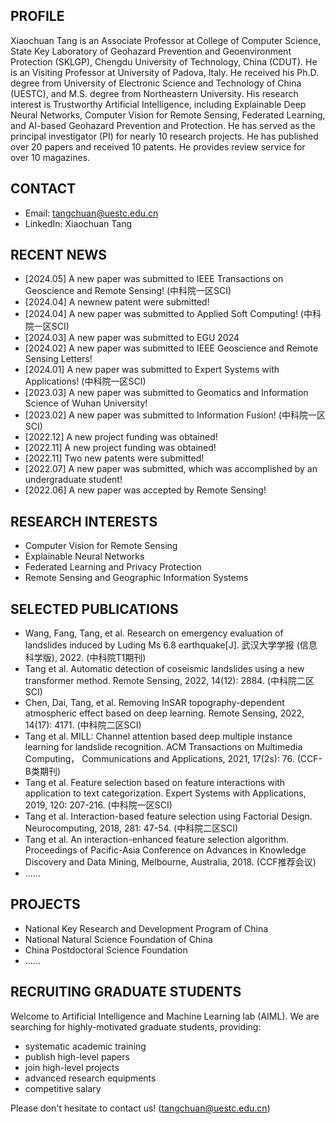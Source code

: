 ## PROFILE
Xiaochuan Tang is an Associate Professor at College of Computer Science, State Key Laboratory of Geohazard Prevention and Geoenvironment Protection (SKLGP), Chengdu University of Technology, China (CDUT). He is an Visiting Professor at University of Padova, Italy. He received his Ph.D. degree from University of Electronic Science and Technology of China (UESTC), and M.S. degree from Northeastern University. His research interest is Trustworthy Artificial Intelligence, including Explainable Deep Neural Networks, Computer Vision for Remote Sensing, Federated Learning, and AI-based Geohazard Prevention and Protection. He has served as the principal investigator (PI) for nearly 10 research projects. He has published over 20 papers and received 10 patents. He provides review service for over 10 magazines. 

## CONTACT
- Email: tangchuan@uestc.edu.cn
- LinkedIn: Xiaochuan Tang

## RECENT NEWS
- [2024.05] A new paper was submitted to IEEE Transactions on Geoscience and Remote Sensing! (中科院一区SCI)
- [2024.04] A newnew patent were submitted!
- [2024.04] A new paper was submitted to Applied Soft Computing! (中科院一区SCI)
- [2024.03] A new paper was submitted to EGU 2024
- [2024.02] A new paper was submitted to IEEE Geoscience and Remote Sensing Letters!
- [2024.01] A new paper was submitted to Expert Systems with Applications! (中科院一区SCI)
- [2023.03] A new paper was submitted to Geomatics and Information Science of Wuhan University!
- [2023.02] A new paper was submitted to Information Fusion! (中科院一区SCI)
- [2022.12] A new project funding was obtained!
- [2022.11] A new project funding was obtained!
- [2022.11] Two new patents were submitted!
- [2022.07] A new paper was submitted, which was accomplished by an undergraduate student!  
- [2022.06] A new paper was accepted by Remote Sensing!

## RESEARCH INTERESTS
- Computer Vision for Remote Sensing
- Explainable Neural Networks
- Federated Learning and Privacy Protection
- Remote Sensing and Geographic Information Systems

## SELECTED PUBLICATIONS
- Wang, Fang, Tang, et al. Research on emergency evaluation of landslides induced by Luding Ms 6.8 earthquake[J]. 武汉大学学报 (信息科学版), 2022. (中科院T1期刊)
- Tang et al. Automatic detection of coseismic landslides using a new transformer method. Remote Sensing,  2022, 14(12): 2884. (中科院二区SCI)
- Chen, Dai, Tang, et al. Removing InSAR topography-dependent atmospheric effect based on deep learning. Remote Sensing, 2022, 14(17): 4171. (中科院二区SCI)
- Tang et al. MILL: Channel attention based deep multiple instance learning for landslide recognition. ACM Transactions on Multimedia Computing， Communications and Applications, 2021, 17(2s): 76. (CCF-B类期刊)
- Tang et al. Feature selection based on feature interactions with application to text categorization. Expert Systems with Applications, 2019, 120: 207-216. (中科院一区SCI)
- Tang et al. Interaction-based feature selection using Factorial Design. Neurocomputing, 2018, 281: 47-54. (中科院二区SCI)
- Tang et al. An interaction-enhanced feature selection algorithm. Proceedings of Pacific-Asia Conference on Advances in Knowledge Discovery and Data Mining, Melbourne, Australia, 2018. (CCF推荐会议)
- ......

## PROJECTS
- National Key Research and Development Program of China
- National Natural Science Foundation of China
- China Postdoctoral Science Foundation
- ......

##  RECRUITING GRADUATE STUDENTS
Welcome to Artificial Intelligence and Machine Learning lab (AIML). We are searching for highly-motivated graduate students, providing:
- systematic academic training
- publish high-level papers
- join high-level projects
- advanced research equipments
- competitive salary  

Please don't hesitate to contact us! (tangchuan@uestc.edu.cn)

